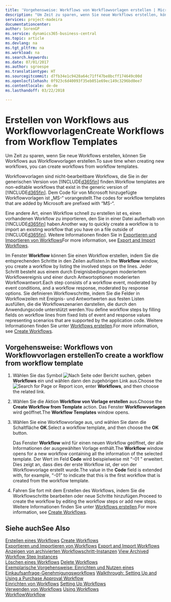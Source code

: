 ```yaml
---
title: 'Vorgehensweise: Workflows von Workflowvorlagen erstellen | Microsoft Docs'
description: "Um Zeit zu sparen, wenn Sie neue Workflows erstellen, können Sie Workflows aus Workflowvorlagen erstellen."
services: project-madeira
documentationcenter: 
author: SorenGP
ms.service: dynamics365-business-central
ms.topic: article
ms.devlang: na
ms.tgt_pltfrm: na
ms.workload: na
ms.search.keywords: 
ms.date: 07/01/2017
ms.author: sgroespe
ms.translationtype: HT
ms.sourcegitcommit: d7fb34e1c9428a64c71ff47be8bcff174649c00d
ms.openlocfilehash: 0f923c6d40093f35eb051e69ec149c3296bd0ee7
ms.contentlocale: de-de
ms.lasthandoff: 03/22/2018

---
```

# <a name="create-workflows-from-workflow-templates"></a><span data-ttu-id="7b00d-103">Erstellen von Workflows aus Workflowvorlagen</span><span class="sxs-lookup"><span data-stu-id="7b00d-103">Create Workflows from Workflow Templates</span></span>
<span data-ttu-id="7b00d-104">Um Zeit zu sparen, wenn Sie neue Workflows erstellen, können Sie Workflows aus Workflowvorlagen erstellen.</span><span class="sxs-lookup"><span data-stu-id="7b00d-104">To save time when creating new workflows, you can create workflows from workflow templates.</span></span>  

 <span data-ttu-id="7b00d-105">Workflowvorlagen sind nicht-bearbeitbare Workflows, die Sie in der generischen Version von [!INCLUDE[d365fin](includes/d365fin_md.md)] finden.</span><span class="sxs-lookup"><span data-stu-id="7b00d-105">Workflow templates are non-editable workflows that exist in the generic version of [!INCLUDE[d365fin](includes/d365fin_md.md)].</span></span> <span data-ttu-id="7b00d-106">Dem Code für von Microsoft hinzugefügte Workflowvorlagen ist „MS-“ vorangestellt.</span><span class="sxs-lookup"><span data-stu-id="7b00d-106">The codes for workflow templates that are added by Microsoft are prefixed with “MS-“.</span></span>  

 <span data-ttu-id="7b00d-107">Eine andere Art, einen Workflow schnell zu erstellen ist es, einen vorhandenen Workflow zu importieren, den Sie in einer Datei außerhalb von [!INCLUDE[d365fin](includes/d365fin_md.md)] haben.</span><span class="sxs-lookup"><span data-stu-id="7b00d-107">Another way to quickly create a workflow is to import an existing workflow that you have on a file outside of [!INCLUDE[d365fin](includes/d365fin_md.md)].</span></span> <span data-ttu-id="7b00d-108">Weitere Informationen finden Sie in [Exportieren und Importieren von Workflows](across-how-to-export-and-import-workflows.md)</span><span class="sxs-lookup"><span data-stu-id="7b00d-108">For more information, see [Export and Import Workflows](across-how-to-export-and-import-workflows.md).</span></span>  

<span data-ttu-id="7b00d-109">Im Fenster **Workflow** können Sie einen Workflow erstellen, indem Sie die entsprechenden Schritte in den Zeilen auflisten.</span><span class="sxs-lookup"><span data-stu-id="7b00d-109">In the **Workflow** window, you create a workflow by listing the involved steps on the lines.</span></span> <span data-ttu-id="7b00d-110">Jeder Schritt besteht aus einem durch Ereignisbedingungen moderiertem Workflowereignis und einer durch Antwortoptionen moderierten Workflowantwort.</span><span class="sxs-lookup"><span data-stu-id="7b00d-110">Each step consists of a workflow event, moderated by event conditions, and a workflow response, moderated by response options.</span></span> <span data-ttu-id="7b00d-111">Sie definieren Workflowschritte, indem Sie die Felder in Workflowzeilen mit Ereignis- und Antwortwerten aus festen Listen ausfüllen, die die Workflowszenarien darstellen, die durch den Anwendungscode unterstützt werden.</span><span class="sxs-lookup"><span data-stu-id="7b00d-111">You define workflow steps by filling fields on workflow lines from fixed lists of event and response values representing scenarios that are supported by the application code.</span></span> <span data-ttu-id="7b00d-112">Weitere Informationen finden Sie unter [Workflows erstellen](across-how-to-create-workflows.md).</span><span class="sxs-lookup"><span data-stu-id="7b00d-112">For more information, see [Create Workflows](across-how-to-create-workflows.md).</span></span>  

## <a name="to-create-a-workflow-from-workflow-template"></a><span data-ttu-id="7b00d-113">Vorgehensweise: Workflows von Workflowvorlagen erstellen</span><span class="sxs-lookup"><span data-stu-id="7b00d-113">To create a workflow from workflow template</span></span>  
1.  <span data-ttu-id="7b00d-114">Wählen Sie das Symbol ![Nach Seite oder Bericht suchen](media/ui-search/search_small.png "Symbol Nach Seite oder Bericht suchen"), geben **Workflows** ein und wählen dann den zugehörigen Link aus.</span><span class="sxs-lookup"><span data-stu-id="7b00d-114">Choose the ![Search for Page or Report](media/ui-search/search_small.png "Search for Page or Report icon") icon, enter **Workflows**, and then choose the related link.</span></span>  
2.  <span data-ttu-id="7b00d-115">Wählen Sie die Aktion **Workflow von Vorlage erstellen** aus.</span><span class="sxs-lookup"><span data-stu-id="7b00d-115">Choose the **Create Workflow from Template** action.</span></span> <span data-ttu-id="7b00d-116">Das Fenster **Workflowvorlagen** wird geöffnet.</span><span class="sxs-lookup"><span data-stu-id="7b00d-116">The **Workflow Templates** window opens.</span></span>  
3.  <span data-ttu-id="7b00d-117">Wählen Sie eine Workflowvorlage aus, und wählen Sie dann die Schaltfläche **OK**.</span><span class="sxs-lookup"><span data-stu-id="7b00d-117">Select a workflow template, and then choose the **OK** button.</span></span>  

     <span data-ttu-id="7b00d-118">Das Fenster **Workflow** wird für einen neuen Workflow geöffnet, der alle Informationen der ausgewählten Vorlage enthält.</span><span class="sxs-lookup"><span data-stu-id="7b00d-118">The **Workflow** window opens for a new workflow containing all the information of the selected template.</span></span> <span data-ttu-id="7b00d-119">Der Wert im Feld **Code** wird beispielweise mit "-01 " erweitert. Dies zeigt an, dass dies der erste Workflow ist, der von der Workflowvorlage erstellt wurde.</span><span class="sxs-lookup"><span data-stu-id="7b00d-119">The value in the **Code** field is extended with, for example, “-01” to indicate that this is the first workflow that is created from the workflow template.</span></span>  
4.  <span data-ttu-id="7b00d-120">Fahren Sie fort mit dem Erstellen des Workflows, indem Sie die Workflowschritte bearbeiten oder neue Schritte hinzufügen.</span><span class="sxs-lookup"><span data-stu-id="7b00d-120">Proceed to create the workflow by editing the workflow steps or add new steps.</span></span> <span data-ttu-id="7b00d-121">Weitere Informationen finden Sie unter [Workflows erstellen](across-how-to-create-workflows.md).</span><span class="sxs-lookup"><span data-stu-id="7b00d-121">For more information, see [Create Workflows](across-how-to-create-workflows.md).</span></span>  

## <a name="see-also"></a><span data-ttu-id="7b00d-122">Siehe auch</span><span class="sxs-lookup"><span data-stu-id="7b00d-122">See Also</span></span>  
 <span data-ttu-id="7b00d-123">[Erstellen eines Workflows](across-how-to-create-workflows.md) </span><span class="sxs-lookup"><span data-stu-id="7b00d-123">[Create Workflows](across-how-to-create-workflows.md) </span></span>  
 <span data-ttu-id="7b00d-124">[Exportieren und Importieren von Workflows](across-how-to-export-and-import-workflows.md) </span><span class="sxs-lookup"><span data-stu-id="7b00d-124">[Export and Import Workflows](across-how-to-export-and-import-workflows.md) </span></span>  
 <span data-ttu-id="7b00d-125">[Anzeigen von archivierten Workflowschritt-Instanzen](across-how-to-view-archived-workflow-step-instances.md) </span><span class="sxs-lookup"><span data-stu-id="7b00d-125">[View Archived Workflow Step Instances](across-how-to-view-archived-workflow-step-instances.md) </span></span>  
 <span data-ttu-id="7b00d-126">[Löschen eines Workflows](across-how-to-delete-workflows.md) </span><span class="sxs-lookup"><span data-stu-id="7b00d-126">[Delete Workflows](across-how-to-delete-workflows.md) </span></span>  
 <span data-ttu-id="7b00d-127">[Exemplarische Vorgehensweise: Einrichten und Nutzen eines Einkaufsanfrage-Genehmigungsworkflows](walkthrough-setting-up-and-using-a-purchase-approval-workflow.md) </span><span class="sxs-lookup"><span data-stu-id="7b00d-127">[Walkthrough: Setting Up and Using a Purchase Approval Workflow](walkthrough-setting-up-and-using-a-purchase-approval-workflow.md) </span></span>  
 <span data-ttu-id="7b00d-128">[Einrichten von Workflows](across-set-up-workflows.md) </span><span class="sxs-lookup"><span data-stu-id="7b00d-128">[Setting Up Workflows](across-set-up-workflows.md) </span></span>  
 <span data-ttu-id="7b00d-129">[Verwenden von Workflows](across-use-workflows.md) </span><span class="sxs-lookup"><span data-stu-id="7b00d-129">[Using Workflows](across-use-workflows.md) </span></span>  
 [<span data-ttu-id="7b00d-130">Workflow</span><span class="sxs-lookup"><span data-stu-id="7b00d-130">Workflow</span></span>](across-workflow.md)   

